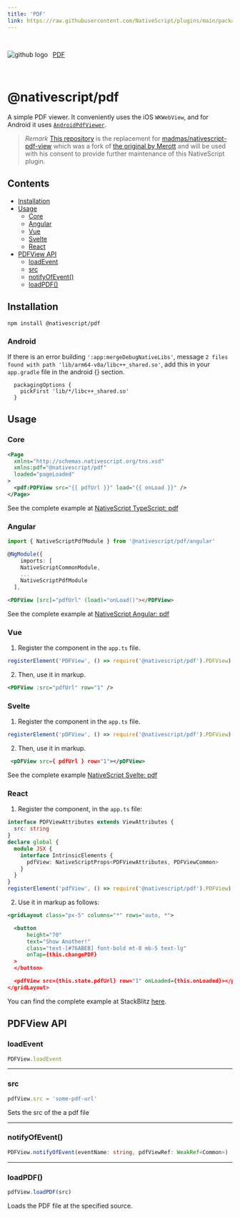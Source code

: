 ```yaml
---
title: 'PDF'
link: https://raw.githubusercontent.com/NativeScript/plugins/main/packages/pdf/README.md
---
```


<div style="width: 100%; padding: 1.2em 0em">
	<img alt="github logo" src="../assets/images/github/GitHub-Mark-32px.png" style="display: inline; margin: 1em 0.5em 1em 0em">
	<a href="https://github.com/NativeScript/plugins/tree/main/packages/pdf" target="_blank" noopener>PDF</a>
</div>

# @nativescript/pdf

A simple PDF viewer. It conveniently uses the iOS `WKWebView`, and for Android it uses [`AndroidPdfViewer`](https://github.com/barteksc/AndroidPdfViewer).

> _Remark_ [This repository](https://github.com/NativeScript/plugins/blob/main/packages/pdf) is the replacement for [madmas/nativescript-pdf-view](https://github.com/madmas/nativescript-pdf-view) which was a fork of [the original by Merott](https://github.com/Merott/nativescript-pdf-view) and will be used with his consent to provide further maintenance of this NativeScript plugin.

## Contents

- [Installation](#installation)
- [Usage](#usage)
  - [Core](#core)
  - [Angular](#angular)
  - [Vue](#vue)
  - [Svelte](#svelte)
  - [React](#react)
- [PDFView API](#pdfview-api)
  - [loadEvent](#loadevent)
  - [src](#src)
  - [notifyOfEvent()](#notifyofevent)
  - [loadPDF()](#loadpdf)

## Installation

```
npm install @nativescript/pdf
```

### Android

If there is an error building `':app:mergeDebugNativeLibs'`, message `2 files found with path 'lib/arm64-v8a/libc++_shared.so'`, add this in your `app.gradle` file in the android {} section.

```
  packagingOptions {
    pickFirst 'lib/*/libc++_shared.so'
  }
```

## Usage

### Core

```xml
<Page
  xmlns="http://schemas.nativescript.org/tns.xsd"
  xmlns:pdf="@nativescript/pdf"
  loaded="pageLoaded"
>
  <pdf:PDFView src="{{ pdfUrl }}" load="{{ onLoad }}" />
</Page>
```

See the complete example at [NativeScript TypeScript: pdf](https://stackblitz.com/edit/nativescript-stackblitz-templates-4ofdg2?file=app/main-page.xml)

### Angular

```ts
import { NativeScriptPdfModule } from '@nativescript/pdf/angular'

@NgModule({
	imports: [
    NativeScriptCommonModule,
    ...
    NativeScriptPdfModule
  ],

```

```html
<PDFView [src]="pdfUrl" (load)="onLoad()"></PDFView>
```

See the complete example at [NativeScript Angular: pdf](https://stackblitz.com/edit/nativescript-stackblitz-templates-mrakue?file=src/app/pdf/pdf-viewer.component.html)

### Vue

1. Register the component in the `app.ts` file.

```ts
registerElement('PDFView', () => require('@nativescript/pdf').PDFView)
```

2. Then, use it in markup.

```xml
<PDFView :src="pdfUrl" row="1" />
```

### Svelte

1. Register the component in the `app.ts` file.

```ts
registerElement('pDFView', () => require('@nativescript/pdf').PDFView)
```

2. Then, use it in markup.

```xml
 <pDFView src={ pdfUrl } row="1"></pDFView>
```

See the complete example [NativeScript Svelte: pdf](https://stackblitz.com/edit/nativescript-stackblitz-templates-neazce?file=app/components/Home.svelte)

### React

1. Register the component, in the `app.ts` file:

```ts
interface PDFViewAttributes extends ViewAttributes {
  src: string
}
declare global {
  module JSX {
    interface IntrinsicElements {
      pdfView: NativeScriptProps<PDFViewAttributes, PDFViewCommon>
    }
  }
}
registerElement('pdfView', () => require('@nativescript/pdf').PDFView)
```

2. Use it in markup as follows:

```xml
<gridLayout class="px-5" columns="*" rows="auto, *">

  <button
      height="70"
      text="Show Another!"
      class="text-[#76ABEB] font-bold mt-8 mb-5 text-lg"
      onTap={this.changePDF}
  >
  </button>

  <pdfView src={this.state.pdfUrl} row="1" onLoaded={this.onLoaded}></pdfView>
</gridLayout>
```

You can find the complete example at StackBlitz [here](https://stackblitz.com/edit/nativescript-stackblitz-templates-v1g5qp?file=src/components/ScreenOne.tsx).

## PDFView API

### loadEvent

```ts
PDFView.loadEvent
```

---

### src

```ts
pdfView.src = 'some-pdf-url'
```

Sets the src of the a pdf file

---

### notifyOfEvent()

```ts
PDFView.notifyOfEvent(eventName: string, pdfViewRef: WeakRef<Common>)
```

---

### loadPDF()

```ts
pdfView.loadPDF(src)
```

Loads the PDF file at the specified source.

